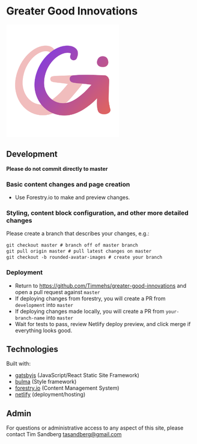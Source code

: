 # Greater Good Innovations
<img src="https://github.com/Timmehs/greater-good-innovations/raw/master/src/images/ggi-logo.png" width="300"/>

## Development
**Please do not commit directly to master**

### Basic content changes and page creation
* Use Forestry.io to make and preview changes.

### Styling, content block configuration, and other more detailed changes
Please create a branch that describes your changes, e.g.:
```
git checkout master # branch off of master branch
git pull origin master # pull latest changes on master
git checkout -b rounded-avatar-images # create your branch
```

### Deployment
* Return to https://github.com/Timmehs/greater-good-innovations and open a pull request against `master`
 * If deploying changes from forestry, you will create a PR from `development` into `master`
 * If deploying changes made locally, you will create a PR from `your-branch-name` into `master`
* Wait for tests to pass, review Netlify deploy preview, and click merge if everything looks good.

## Technologies

Built with:

- [gatsbyjs](https://www.gatsbyjs.org/) (JavaScript/React Static Site Framework)
- [bulma](https://bulma.io/) (Style framework)
- [forestry.io](https://app.forestry.io) (Content Management System)
- [netlify](https://www.netlify.com) (deployment/hosting)

## Admin

For questions or administrative access to any aspect of this site, please contact Tim Sandberg tasandberg@gmail.com
